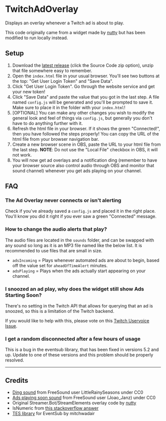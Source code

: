 # TwitchAdOverlay

Displays an overlay whenever a Twitch ad is about to play.

This code originally came from a widget made by [nutty](https://www.youtube.com/watch?v=e5B7ZNGtkac) but has been modified to run locally instead.

## Setup

1. Download the [latest release](https://github.com/SocksTheWolf/TwitchAdOverlay/releases/latest) (click the Source Code zip option), unzip that file somewhere easy to remember.
2. Open the `index.html` file in your usual browser. You'll see two buttons at the top: "Get User Login Token" and "Save Data".
3. Click "Get User Login Token". Go through the website service and get your new token!
4. Click "Save Data" and paste the value that you got in the last step. A file named `config.js` will be generated and you'll be prompted to save it. Make sure to place it in the folder with your `index.html`!
5. [OPTIONAL] You can make any other changes you wish to modify the general look and feel of things via `config.js`, but generally you don't have to do anything further with it.
6. Refresh the html file in your browser. If it shows the green "Connected!", then you have followed the steps properly! You can copy the URL of the html file from your browser navigation bar.
7. Create a new browser scene in OBS, paste the URL to your html file from the last step. **NOTE**: Do not use the "Local File" checkbox in OBS, it will not work.
8. You will now get ad overlays and a notification ding (remember to have your browser source also control audio through OBS and monitor that sound channel) whenever you get ads playing on your channel.

## FAQ

### The Ad Overlay never connects or isn't alerting

Check if you've already saved a `config.js` and placed it in the right place. You'll know you did it right if you ever saw a green "Connected" message.

### How to change the audio alerts that play?

The audio files are located in the `sounds` folder, and can be swapped with any sound so long as it is an MP3 file named like the below list. It is recommended to use files that are small in size.

- `adsIncoming` = Plays whenever automated ads are about to begin, based off the value set for `aheadOfTimeAlert` minutes.
- `adsPlaying` = Plays when the ads actually start appearing on your channel.

### I snoozed an ad play, why does the widget still show Ads Starting Soon?

There's no setting in the Twitch API that allows for querying that an ad is snoozed, so this is a limitation of the Twitch backend.

If you would like to help with this, please vote on this [Twitch Uservoice Issue](https://twitch.uservoice.com/forums/310213-developers/suggestions/48744287-who-and-when-snoozed-ad-schedule-updated).

### I get a random disconnected after a few hours of usage

This is a bug in the eventsub library, that has been fixed in versions 5.2 and up.
Update to one of these versions and this problem should be properly resolved.

---

## Credits

- [Ding sound](https://freesound.org/people/LittleRainySeasons/sounds/335908/) from FreeSound user LittleRainySeasons under CC0
- [Ads playing soon sound](https://freesound.org/people/Joao_Janz/sounds/478513/) from FreeSound user (Joao_Janz) under CC0
- Original Streamer.Bot/StreamElements overlay code by [nutty](https://www.youtube.com/@nuttylmao)
- IsNumeric from [this stackoverflow answer](https://stackoverflow.com/a/175787)
- [TES library](https://github.com/mitchwadair/tesjs) for EventSub by mitchwadair

